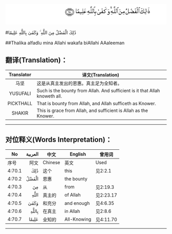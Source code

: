 ![004:070](images/004_070.gif)

#ذَٰلِكَ الْفَضْلُ مِنَ اللَّهِ ۚ وَكَفَىٰ بِاللَّهِ عَلِيمًا 

##Thalika alfadlu mina Allahi wakafa biAllahi AAaleeman 

## 翻译(Translation)：

| Translator | 译文(Translation)                                            |
| :--------: | ------------------------------------------------------------ |
|    马坚    | 这是从真主发出的恩惠。真主足为全知者。                       |
|  YUSUFALI  | Such is the bounty from Allah. And sufficient is it that Allah knoweth all. |
| PICKTHALL  | That is bounty from Allah, and Allah sufficeth as Knower.    |
|   SHAKIR   | This is grace from Allah, and sufficient is Allah as the Knower. |

---

## 对位释义(Words Interpretation)：

| No   | العربية | 中文    | English | 曾用词 |
| ---- | ------: | ------- | ------- | ------ |
| 序号 |    阿文 | Chinese | 英文    | Used   |
| 4:70.1 | ذَٰلِكَ   | 这个   | this        | 见2:2.1   |
| 4:70.2 | الْفَضْلُ | 恩惠   | the bounty  |           |
| 4:70.3 | مِنَ    | 从     | from        | 见2:19.3 |
| 4:70.4 | اللَّهِ  | 真主的 | of Allah    | 见2:23.17 |
| 4:70.5 | وَكَفَىٰ  | 和充分 | and enough  | 见4:6.35  |
| 4:70.6 | بِاللَّهِ | 在真主 | in Allah    | 见2:8.6   |
| 4:70.7 | عَلِيمًا | 全知的 | All-Knowing | 见4:11.70 |

---
